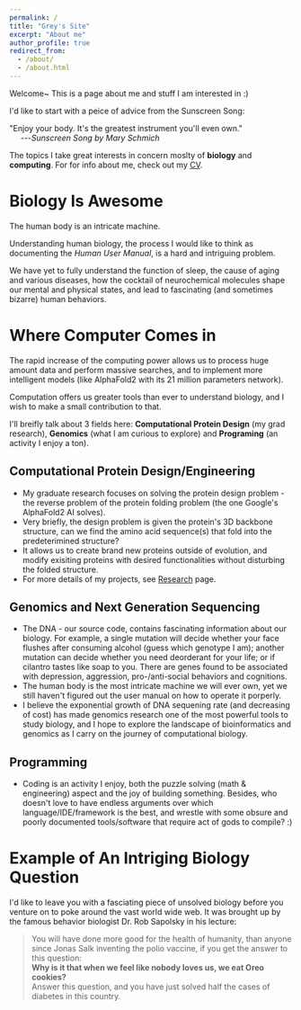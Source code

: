 ```yaml
---
permalink: /
title: "Grey's Site"
excerpt: "About me"
author_profile: true
redirect_from: 
  - /about/
  - /about.html
---
```


Welcome~ This is a page about me and stuff I am interested in :)

I'd like to start with a peice of advice from the Sunscreen Song:

"Enjoy your body. It's the greatest instrument you'll even own." <br>
&nbsp;&nbsp;&nbsp;&nbsp; ---<cite>Sunscreen Song by Mary Schmich</cite>

The topics I take great interests in concern moslty of **biology** and **computing**. 
For for info about me, check out my [CV](/cv/).

**Biology** Is Awesome
======

The human body is an intricate machine.

Understanding human biology, the process I would like to think as documenting the *Human User Manual*, is a hard and intriguing problem.

We have yet to fully understand the function of sleep, the cause of aging and various diseases, how the cocktail of neurochemical molecules shape our mental and physical states, and lead to fascinating (and sometimes bizarre) human behaviors. 

Where Computer Comes in
======

The rapid increase of the computing power allows us to process huge amount data and perform massive searches, and to implement more intelligent models (like AlphaFold2 with its 21 million parameters network). 

Computation offers us greater tools than ever to understand biology, and I wish to make a small contribution to that.

I'll breifly talk about 3 fields here: 
**Computational Protein Design** (my grad research),
**Genomics** (what I am curious to explore)
and **Programing** (an activity I enjoy a ton).

<!---
-->


Computational Protein Design/Engineering
------

- My graduate research focuses on solving the protein design problem - the reverse problem of the protein folding problem (the one Google's AlphaFold2 AI solves).
- Very briefly, the design problem is given the protein's 3D backbone structure, can we find the amino acid sequence(s) that fold into the predeterimined structure?
- It allows us to create brand new proteins outside of evolution, and modify exisiting proteins with desired functionalities without disturbing the folded structure.
- For more details of my projects, see [Research](/research/) page.

Genomics and Next Generation Sequencing
------

- The DNA - our source code, contains fascinating information about our biology. For example, a single mutation will decide whether your face flushes after consuming alcohol (guess which genotype I am); another mutation can decide whether you need deorderant for your life; or if cilantro tastes like soap to you. There are genes found to be associated with depression, aggression, pro-/anti-social behaviors and cognitions.
- The human body is the most intricate machine we will ever own, yet we still haven't figured out the user manual on how to operate it porperly.
- I believe the exponential growth of DNA sequening rate (and decreasing of cost) has made genomics research one of the most powerful tools to study biology, and I hope to explore the landscape of bioinformatics and genomics as I carry on the journey of computational biology. 

Programming
------
- Coding is an activity I enjoy, both the puzzle solving (math & engineering) aspect and the joy of building something. Besides, who doesn't love to have endless arguments over which language/IDE/framework is the best, and wrestle with some obsure and poorly documented tools/software that require act of gods to compile? :)


Example of An Intriging Biology Question 
======
I'd like to leave you with a fasciating piece of unsolved biology before you venture on to poke around the vast world wide web.
It was brought up by the famous behavior biologist Dr. Rob Sapolsky in his lecture:

> You will have done more good for the health of humanity, than anyone since Jonas Salk inventing the polio vaccine, if you get the answer to this question: <br>
> **Why is it that when we feel like nobody loves us, we eat Oreo cookies?** <br>
> Answer this question, and you have just solved half the cases of diabetes in this country.
